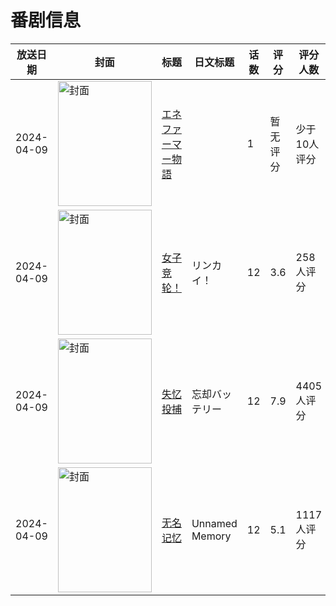 # 番剧信息

|放送日期|封面|标题|日文标题|话数|评分|评分人数|
|---|---|---|---|---|---|---|
|2024-04-09|<img src="https://lain.bgm.tv/pic/cover/c/59/9e/488201_ejTy2.jpg" alt="封面" style="width:150px;height:200px;object-fit:cover;">|[エネファーマー物語](https://bangumi.tv/subject/488201)||1|暂无评分|少于10人评分|
|2024-04-09|<img src="https://lain.bgm.tv/pic/cover/c/98/20/425978_sQ8st.jpg" alt="封面" style="width:150px;height:200px;object-fit:cover;">|[女子竞轮！](https://bangumi.tv/subject/425978)|リンカイ！|12|3.6|258人评分|
|2024-04-09|<img src="https://lain.bgm.tv/pic/cover/c/70/80/448478_47IsZ.jpg" alt="封面" style="width:150px;height:200px;object-fit:cover;">|[失忆投捕](https://bangumi.tv/subject/448478)|忘却バッテリー|12|7.9|4405人评分|
|2024-04-09|<img src="https://lain.bgm.tv/pic/cover/c/36/44/410939_nKQHe.jpg" alt="封面" style="width:150px;height:200px;object-fit:cover;">|[无名记忆](https://bangumi.tv/subject/410939)|Unnamed Memory|12|5.1|1117人评分|
